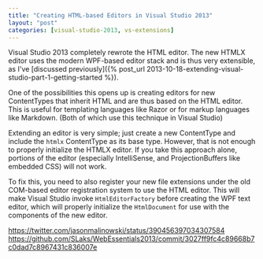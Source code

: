 ```yaml
---
title: "Creating HTML-based Editors in Visual Studio 2013"
layout: "post"
categories: [visual-studio-2013, vs-extensions]
---
```



Visual Studio 2013 completely rewrote the HTML editor.  The new HTMLX editor uses the modern WPF-based editor stack and is thus very extensible, as I've [discussed previously]({% post_url 2013-10-18-extending-visual-studio-part-1-getting-started %}).

One of the possibilities this opens up is creating editors for new ContentTypes that inherit HTML and are thus based on the HTML editor.  This is useful for templating languages like Razor or for markup languages like Markdown.  (Both of which use this technique in Visual Studio)

Extending an editor is very simple; just create a new ContentType and include the `htmlx` ContentType as its base type.  However, that is not enough to properly initialize the HTMLX editor.  If you take this approach alone, portions of the editor (especially IntelliSense, and ProjectionBuffers like embedded CSS) will not work.

To fix this, you need to also register your new file extensions under the old COM-based editor registration system to use the HTML editor.  This will make Visual Studio invoke `HtmlEditorFactory` before creating the WPF text editor, which will properly initialize the `HtmlDocument` for use with the components of the new editor.

https://twitter.com/jasonmalinowski/status/390456397034307584
https://github.com/SLaks/WebEssentials2013/commit/3027ff9fc4c89668b7c0dad7c8967431c836007e